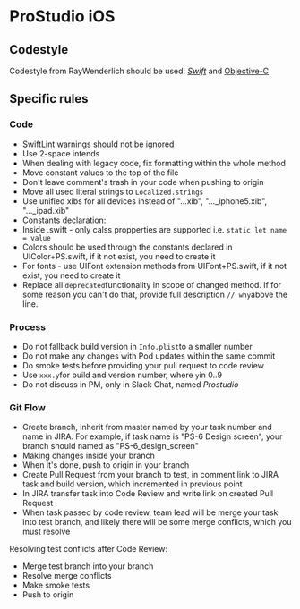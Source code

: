 # ProStudio iOS

## Codestyle

Codestyle from RayWenderlich should be used:  [_Swift_](https://github.com/raywenderlich/swift-style-guide) and [Objective-C](https://github.com/raywenderlich/objective-c-style-guide)

## Specific rules

### Code

-   SwiftLint warnings should not be ignored
-   Use 2-space intends
-   When dealing with legacy code, fix formatting within the whole method
-   Move constant values to the top of the file
-   Don't leave comment's trash in your code when pushing to origin
-   Move all used literal strings to  `Localized.strings`
-   Use unified xibs for all devices instead of "...xib", "..._iphone5.xib", "..._ipad.xib"
-   Constants declaration:
-   Inside .swift - only calss propperties are supported i.e.  `static let name = value`
-   Colors should be used through the constants declared in UIColor+PS.swift, if it not exist, you need to create it
-   For fonts - use UIFont extension methods from UIFont+PS.swift, if it not exist, you need to create it
-   Replace all  `deprecated`functionality in scope of changed method. If for some reason you can't do that, provide full description  `// why`above the line.

### Process

-   Do not fallback build version in  `Info.plist`to a smaller number
-   Do not make any changes with Pod updates within the same commit
-   Do smoke tests before providing your pull request to code review
-   Use  `xxx.y`for build and version number, where  `y`in 0..9
-   Do not discuss in PM, only in Slack Chat, named  _Prostudio_

### Git Flow
-   Create branch, inherit from master named by your task number and name in JIRA. For example, if task name is "PS-6 Design screen", your branch should named as "PS-6_design_screen"
-   Making changes inside your branch
-   When it's done, push to origin in your branch
-   Create Pull Request from your branch to test, in comment link to JIRA task and build version, which incremented in previous point
-   In JIRA transfer task into Code Review and write link on created Pull Request
-   When task passed by code review, team lead will be merge your task into test branch, and likely there will be some merge conflicts, which you must resolve

Resolving test conflicts after Code Review:
- Merge test branch into your branch
- Resolve merge conflicts
- Make smoke tests
- Push to origin
